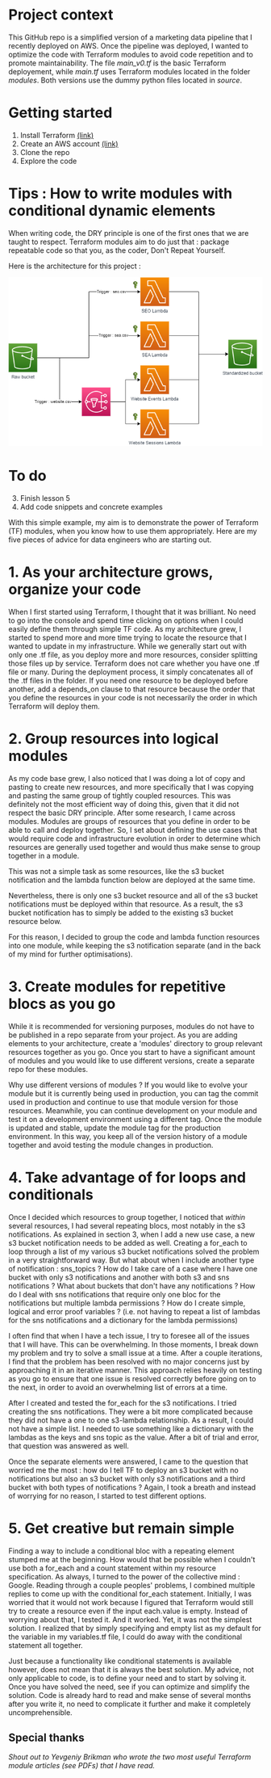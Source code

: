 # Project context
This GitHub repo is a simplified version of a marketing data pipeline that I recently deployed on AWS. Once the pipeline was deployed, I wanted to optimize the code with Terraform modules to avoid code repetition and to promote maintainability. The file *main_v0.tf* is the basic Terraform deployement, while *main.tf* uses Terraform modules located in the folder *modules*. Both versions use the dummy python files located in *source*.

# Getting started
1. Install Terraform [(link)](https://developer.hashicorp.com/terraform/tutorials/aws-get-started/install-cli)
2. Create an AWS account [(link)](https://aws.amazon.com/fr/premiumsupport/knowledge-center/create-and-activate-aws-account/)
3. Clone the repo
4. Explore the code

# Tips : How to write modules with conditional dynamic elements

When writing code, the DRY principle is one of the first ones that we are taught to respect. Terraform modules aim to do just that : package repeatable code so that you, as the coder, Don't Repeat Yourself.

Here is the architecture for this project :

![Alt Image](project-architecture.drawio.png)


# To do
3. Finish lesson 5
4. Add code snippets and concrete examples

With this simple example, my aim is to demonstrate the power of Terraform (TF) modules, when you know how to use them appropriately. Here are my five pieces of advice for data engineers who are starting out.

# 1. As your architecture grows, organize your code
When I first started using Terraform, I thought that it was brilliant. No need to go into the console and spend time clicking on options when I could easily define them through simple TF code. As my architecture grew, I started to spend more and more time trying to locate the resource that I wanted to update in my infrastructure. While we generally start out with only one .tf file, as you deploy more and more resources, consider splitting those files up by service. Terraform does not care whether you have one .tf file or many. During the deployment process, it simply concatenates all of the .tf files in the folder. If you need one resource to be deployed before another, add a depends_on clause to that resource because the order that you define the resources in your code is not necessarily the order in which Terraform will deploy them.

# 2. Group resources into logical modules
As my code base grew, I also noticed that I was doing a lot of copy and pasting to create new resources, and more specifically that I was copying and pasting the same group of tightly coupled resources. This was definitely not the most efficient way of doing this, given that it did not respect the basic DRY principle. After some research, I came across modules. Modules are groups of resources that you define in order to be able to call and deploy together. So, I set about defining the use cases that would require code and infrastructure evolution in order to determine which resources are generally used together and would thus make sense to group together in a module.

This was not a simple task as some resources, like the s3 bucket notification and the lambda function below are deployed at the same time.

Nevertheless, there is only one s3 bucket resource and all of the s3 bucket notifications must be deployed within that resource. As a result, the s3 bucket notification has to simply be added to the existing s3 bucket resource below.

For this reason, I decided to group the code and lambda function resources into one module, while keeping the s3 notification separate (and in the back of my mind for further optimisations).


# 3. Create modules for repetitive blocs as you go
While it is recommended for versioning purposes, modules do not have to be published in a repo separate from your project. As you are adding elements to your architecture, create a 'modules' directory to group relevant resources together as you go. Once you start to have a significant amount of modules and you would like to use different versions, create a separate repo for these modules.

Why use different versions of modules ? If you would like to evolve your module but it is currently being used in production, you can tag the commit used in production and continue to use that module version for those resources. Meanwhile, you can continue development on your module and test it on a development environment using a different tag. Once the module is updated and stable, update the module tag for the production environment. In this way, you keep all of the version history of a module together and avoid testing the module changes in production.

# 4. Take advantage of for loops and conditionals
Once I decided which resources to group together, I noticed that *within* several resources, I had several repeating blocs, most notably in the s3 notifications. As explained in section 3, when I add a new use case, a new s3 bucket notification needs to be added as well. Creating a for_each to loop through a list of my various s3 bucket notifications solved the problem in a very straightforward way. But what about when I include another type of notification : sns_topics ? How do I take care of a case where I have one bucket with only s3 notifications and another with both s3 and sns notifications ? What about buckets that don't have any notifications ? How do I deal with sns notifications that require only one bloc for the notifications but multiple lambda permissions ? How do I create simple, logical and error proof variables ? (i.e. not having to repeat a list of lambdas for the sns notifications and a dictionary for the lambda permissions)

I often find that when I have a tech issue, I try to foresee all of the issues that I will have. This can be overwhelming. In those moments, I break down my problem and try to solve a small issue at a time. After a couple iterations, I find that the problem has been resolved with no major concerns just by approaching it in an iterative manner. This approach relies heavily on testing as you go to ensure that one issue is resolved correctly before going on to the next, in order to avoid an overwhelming list of errors at a time.

After I created and tested the for_each for the s3 notifications. I tried creating the sns notifications. They were a bit more complicated because they did not have a one to one s3-lambda relationship. As a result, I could not have a simple list. I needed to use something like a dictionary with the lambdas as the keys and sns topic as the value. After a bit of trial and error, that question was answered as well.

Once the separate elements were answered, I came to the question that worried me the most : how do I tell TF to deploy an s3 bucket with no notifications but also an s3 bucket with only s3 notifications and a third bucket with both types of notifications ? Again, I took a breath and instead of worrying for no reason, I started to test different options.

# 5. Get creative but remain simple
Finding a way to include a conditional bloc with a repeating element stumped me at the beginning. How would that be possible when I couldn't use both a for_each and a count statement within my resource specification. As always, I turned to the power of the collective mind : Google. Reading through a couple peoples' problems, I combined multiple replies to come up with the conditional for_each statement. Initially, I was worried that it would not work because I figured that Terraform would still try to create a resource even if the input each.value is empty. Instead of worrying about that, I tested it. And it worked. Yet, it was not the simplest solution. I realized that by simply specifying and empty list as my default for the variable in my variables.tf file, I could do away with the conditional statement all together.

Just because a functionality like conditional statements is available however, does not mean that it is always the best solution. My advice, not only applicable to code, is to define your need and to start by solving it. Once you have solved the need, see if you can optimize and simplify the solution. Code is already hard to read and make sense of several months after you write it, no need to complicate it further and make it completely uncomprehensible.

## Special thanks
*Shout out to Yevgeniy Brikman who wrote the two most useful Terraform module articles (see PDFs) that I have read.*